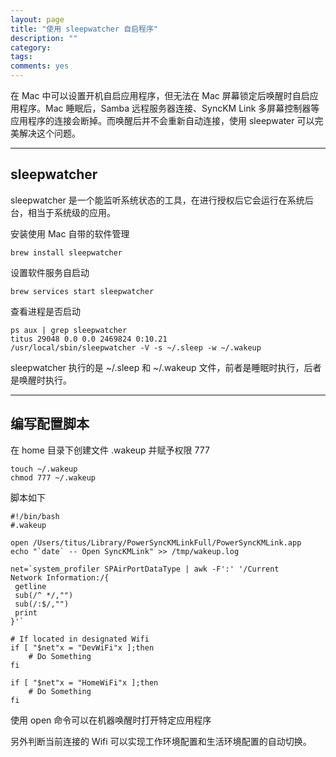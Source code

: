 ```yaml
---
layout: page
title: "使用 sleepwatcher 自启程序"
description: ""
category: 
tags:
comments: yes
---
```


在 Mac 中可以设置开机自启应用程序，但无法在 Mac 屏幕锁定后唤醒时自启应用程序。Mac 睡眠后，Samba 远程服务器连接、SyncKM Link 多屏幕控制器等应用程序的连接会断掉。而唤醒后并不会重新自动连接，使用 sleepwater 可以完美解决这个问题。

------------------------

## sleepwatcher

sleepwatcher 是一个能监听系统状态的工具，在进行授权后它会运行在系统后台，相当于系统级的应用。

安装使用 Mac 自带的软件管理

`brew install sleepwatcher`

设置软件服务自启动

`brew services start sleepwatcher`

查看进程是否启动

```
ps aux | grep sleepwatcher
titus 29048 0.0 0.0 2469824 0:10.21 
/usr/local/sbin/sleepwatcher -V -s ~/.sleep -w ~/.wakeup
```

sleepwatcher 执行的是 ~/.sleep 和 ~/.wakeup 文件，前者是睡眠时执行，后者是唤醒时执行。

------------------------

## 编写配置脚本

在 home 目录下创建文件 .wakeup 并赋予权限 777

```shell
touch ~/.wakeup
chmod 777 ~/.wakeup
```

脚本如下

```shell
#!/bin/bash
#.wakeup

open /Users/titus/Library/PowerSyncKMLinkFull/PowerSyncKMLink.app
echo "`date` -- Open SyncKMLink" >> /tmp/wakeup.log

net=`system_profiler SPAirPortDataType | awk -F':' '/Current 
Network Information:/{
 getline
 sub(/^ */,"")
 sub(/:$/,"")
 print
}'`

# If located in designated Wifi
if [ "$net"x = "DevWiFi"x ];then
    # Do Something
fi

if [ "$net"x = "HomeWiFi"x ];then
    # Do Something
fi

```

使用 open 命令可以在机器唤醒时打开特定应用程序

另外判断当前连接的 Wifi 可以实现工作环境配置和生活环境配置的自动切换。



